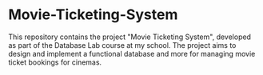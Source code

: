 # Movie-Ticketing-System
This repository contains the project "Movie Ticketing System", developed as part of the Database Lab course at my school. The project aims to design and implement a functional database and more for managing movie ticket bookings for cinemas.
